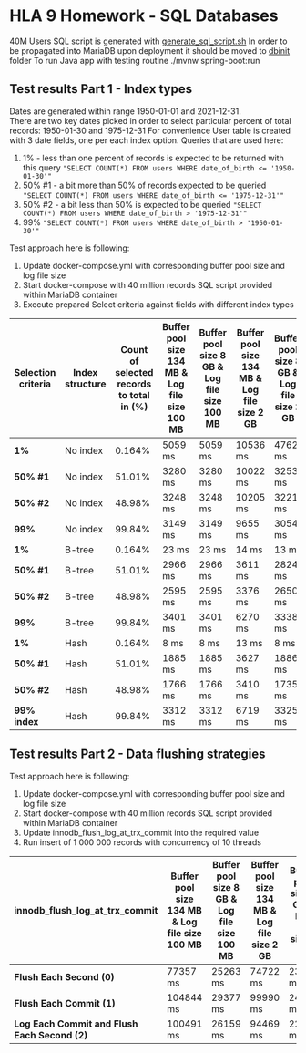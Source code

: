 # HLA 9 Homework - SQL Databases

40M Users SQL script is generated with [generate_sql_script.sh](./generate_sql_script.sh)
In order to be propagated into MariaDB upon deployment it should be moved to [dbinit](./dbinit) folder
To run Java app with testing routine ./mvnw spring-boot:run


## Test results Part 1 - Index types

Dates are generated within range 1950-01-01 and 2021-12-31. <br/>
There are two key dates picked in order to select particular percent of total records: 1950-01-30 and 1975-12-31
For convenience User table is created with 3 date fields, one per each index option.
Queries that are used here: <br/>
1) 1% - less than one percent of records is expected to be returned with this query ``` "SELECT COUNT(*) FROM users WHERE date_of_birth <= '1950-01-30'" ```
2) 50% #1 - a bit more than 50% of records expected to be queried ``` "SELECT COUNT(*) FROM users WHERE date_of_birth <= '1975-12-31'" ```
3) 50% #2 - a bit less than 50% is expected to be queried ``` "SELECT COUNT(*) FROM users WHERE date_of_birth > '1975-12-31'" ```
4) 99% ``` "SELECT COUNT(*) FROM users WHERE date_of_birth > '1950-01-30'" ```

Test approach here is following:
1) Update docker-compose.yml with corresponding buffer pool size and log file size
2) Start docker-compose with 40 million records SQL script provided within MariaDB container
3) Execute prepared Select criteria against fields with different index types

| Selection criteria | Index structure | Count of selected records to total in (%) | Buffer pool size 134 MB & Log file size 100 MB | Buffer pool size 8 GB & Log file size 100 MB | Buffer pool size 134 MB & Log file size 2 GB | Buffer pool size 8 GB & Log file size 2 GB |
|--------------------|-----------------|-------------------------------------------|------------------------------------------------|----------------------------------------------|----------------------------------------------|--------------------------------------------|
| **1%**             | No index        | 0.164%                                    | 5059 ms                                        | 5059 ms                                      | 10536 ms                                     | 4762 ms                                    |
| **50% #1**         | No index        | 51.01%                                    | 3280 ms                                        | 3280 ms                                      | 10022 ms                                     | 3253 ms                                    |
| **50% #2**         | No index        | 48.98%                                    | 3248 ms                                        | 3248 ms                                      | 10205 ms                                     | 3221 ms                                    |
| **99%**            | No index        | 99.84%                                    | 3149 ms                                        | 3149 ms                                      | 9655 ms                                      | 3054 ms                                    |
| **1%**             | B-tree          | 0.164%                                    | 23 ms                                          | 23 ms                                        | 14 ms                                        | 13 ms                                      |
| **50% #1**         | B-tree          | 51.01%                                    | 2966 ms                                        | 2966 ms                                      | 3611 ms                                      | 2824 ms                                    |
| **50% #2**         | B-tree          | 48.98%                                    | 2595 ms                                        | 2595 ms                                      | 3376 ms                                      | 2650 ms                                    |
| **99%**            | B-tree          | 99.84%                                    | 3401 ms                                        | 3401 ms                                      | 6270 ms                                      | 3338 ms                                    |
| **1%**             | Hash            | 0.164%                                    | 8 ms                                           | 8 ms                                         | 13 ms                                        | 8 ms                                       |
| **50% #1**         | Hash            | 51.01%                                    | 1885 ms                                        | 1885 ms                                      | 3627 ms                                      | 1886 ms                                    |
| **50% #2**         | Hash            | 48.98%                                    | 1766 ms                                        | 1766 ms                                      | 3410 ms                                      | 1735 ms                                    |
| **99% index**      | Hash            | 99.84%                                    | 3312 ms                                        | 3312 ms                                      | 6719 ms                                      | 3325 ms                                    |

## Test results Part 2 - Data flushing strategies

Test approach here is following:
1) Update docker-compose.yml with corresponding buffer pool size and log file size
2) Start docker-compose with 40 million records SQL script provided within MariaDB container
3) Update innodb_flush_log_at_trx_commit into the required value
4) Run insert of 1 000 000 records with concurrency of 10 threads

| innodb_flush_log_at_trx_commit                | Buffer pool size 134 MB & Log file size 100 MB | Buffer pool size 8 GB & Log file size 100 MB | Buffer pool size 134 MB & Log file size 2 GB | Buffer pool size 8 GB & Log file size 2 GB |
|-----------------------------------------------|------------------------------------------------|----------------------------------------------|----------------------------------------------|--------------------------------------------|
| **Flush Each Second (0)**                     | 77357 ms                                       | 25263 ms                                     | 74722 ms                                     | 23676 ms                                   |
| **Flush Each Commit (1)**                     | 104844 ms                                      | 29377 ms                                     | 99990 ms                                     | 24275 ms                                   |
| **Log Each Commit and Flush Each Second (2)** | 100491 ms                                      | 26159 ms                                     | 94469 ms                                     | 22749 ms                                   |